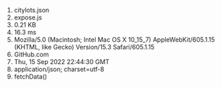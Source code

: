 1. citylots.json
2. expose.js
3. 0.21 KB
4. 16.3 ms
5. Mozilla/5.0 (Macintosh; Intel Mac OS X 10_15_7) AppleWebKit/605.1.15 (KHTML, like Gecko) Version/15.3 Safari/605.1.15
6. GitHub.com
7. Thu, 15 Sep 2022 22:44:30 GMT
8. application/json; charset=utf-8
9. fetchData()





